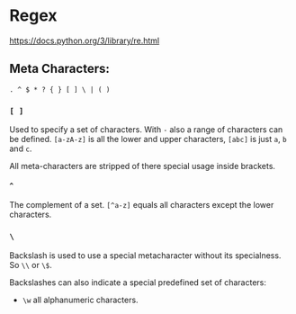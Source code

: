 # Regex
https://docs.python.org/3/library/re.html

## Meta Characters:

```
. ^ $ * ? { } [ ] \ | ( )
```

### `[ ]`

Used to specify a set of characters. With `-` also a range of characters can be
defined. `[a-zA-z]` is all the lower and upper characters, `[abc]` is just `a`, `b` 
and `c`.

All meta-characters are stripped of there special usage inside brackets. 

#### `^`
The complement of a set. `[^a-z]` equals all characters except the lower characters.

### `\`
Backslash is used to use a special metacharacter without its specialness.
So `\\` or `\$`.

Backslashes can also indicate a special predefined set of characters:

-   `\w` all alphanumeric characters.

